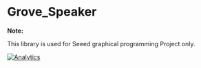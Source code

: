 Grove_Speaker
=====================================

**Note:**

This library is used for Seeed graphical programming Project only.




[![Analytics](https://ga-beacon.appspot.com/UA-46589105-3/Grove_Temperature_And_Humidity_Sensor)](https://github.com/igrigorik/ga-beacon)
